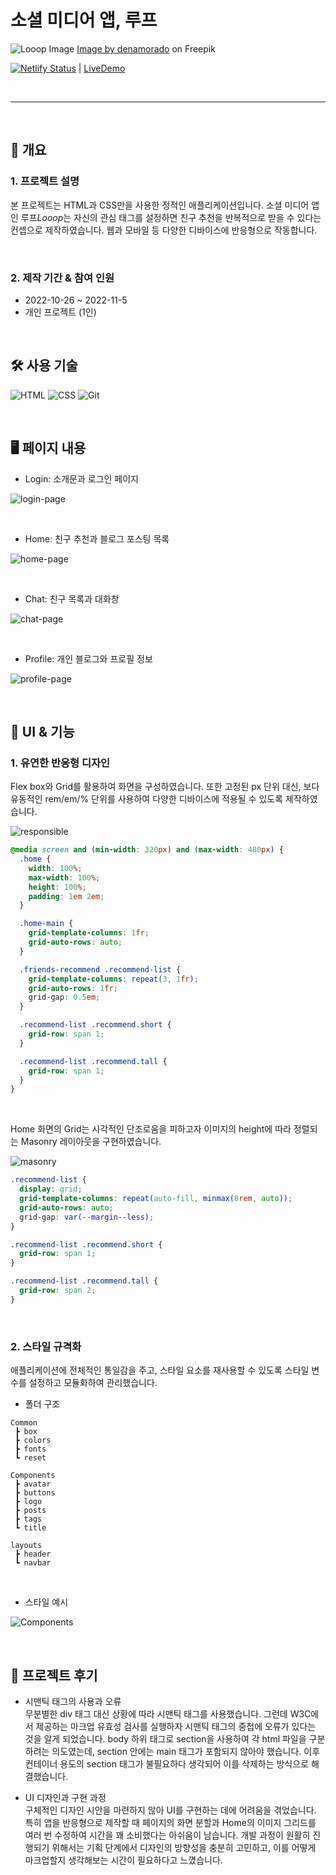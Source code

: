# 소셜 미디어 앱, 루프

![Looop Image](./assets/looop-device.jpg)
<a href="https://www.freepik.com/free-psd/digital-devices-screen-editable_32084755.htm#query=device&position=11&from_view=search&track=sph">Image by denamorado</a> on Freepik

[![Netlify Status](https://api.netlify.com/api/v1/badges/d879ebd0-f008-4380-9b8e-3dbc717d3a8a/deploy-status)](https://app.netlify.com/sites/conatus-looop/deploys) | [LiveDemo](https://conatus-looop.netlify.app/)

<br/>

---

<br/>

## 📌 개요

### 1. 프로젝트 설명

본 프로젝트는 HTML과 CSS만을 사용한 정적인 애플리케이션입니다. 소셜 미디어 앱인 루프<i>Looop</i>는 자신의 관심 태그를 설정하면 친구 추천을 반복적으로 받을 수 있다는 컨셉으로 제작하였습니다. 웹과 모바일 등 다양한 디바이스에 반응형으로 작동합니다.

<br/>

### 2. 제작 기간 & 참여 인원

- 2022-10-26 ~ 2022-11-5
- 개인 프로젝트 (1인)

<br/>

## 🛠 사용 기술

![HTML](https://img.shields.io/badge/html-E34F26?style=for-the-badge&logo=html5&logoColor=white) ![CSS](https://img.shields.io/badge/css-1572B6?style=for-the-badge&logo=css3&logoColor=white) ![Git](https://img.shields.io/badge/Git-f05032?style=for-the-badge&logo=git&logoColor=ffffff)

<br/>

## 🖥 페이지 내용

- Login: 소개문과 로그인 페이지

![login-page](https://user-images.githubusercontent.com/90844424/205599137-9d361422-7c3e-4248-966a-c8acc34b45aa.gif)

<br/>

- Home: 친구 추천과 블로그 포스팅 목록

![home-page](https://user-images.githubusercontent.com/90844424/205599122-eb8d342e-7a6d-4ed8-912a-34d47290122d.gif)

<br/>

- Chat: 친구 목록과 대화창

![chat-page](https://user-images.githubusercontent.com/90844424/205599117-4621df2b-ba7d-4741-b078-36e50daaca1d.gif)

<br/>

- Profile: 개인 블로그와 프로필 정보

![profile-page](https://user-images.githubusercontent.com/90844424/205599104-5645c422-15b6-4fe1-83e8-854331418e5d.gif)

<br/>

## 🎨 UI & 기능

### 1. 유연한 반응형 디자인

Flex box와 Grid를 활용하여 화면을 구성하였습니다. 또한 고정된 px 단위 대신, 보다 유동적인 rem/em/% 단위를 사용하여 다양한 디바이스에 적용될 수 있도록 제작하였습니다.

![responsible](https://user-images.githubusercontent.com/90844424/205603033-362d19da-6d8b-442a-9285-c3bace72c247.gif)

```css
@media screen and (min-width: 320px) and (max-width: 480px) {
  .home {
    width: 100%;
    max-width: 100%;
    height: 100%;
    padding: 1em 2em;
  }

  .home-main {
    grid-template-columns: 1fr;
    grid-auto-rows: auto;
  }

  .friends-recommend .recommend-list {
    grid-template-columns: repeat(3, 1fr);
    grid-auto-rows: 1fr;
    grid-gap: 0.5em;
  }

  .recommend-list .recommend.short {
    grid-row: span 1;
  }

  .recommend-list .recommend.tall {
    grid-row: span 1;
  }
}
```

<br/>

Home 화면의 Grid는 시각적인 단조로움을 피하고자 이미지의 height에 따라 정렬되는 Masonry 레이아웃을 구현하였습니다.

![masonry](./assets/looop-masonry.png)

```css
.recommend-list {
  display: grid;
  grid-template-columns: repeat(auto-fill, minmax(8rem, auto));
  grid-auto-rows: auto;
  grid-gap: var(--margin--less);
}

.recommend-list .recommend.short {
  grid-row: span 1;
}

.recommend-list .recommend.tall {
  grid-row: span 2;
}
```

<br/>

### 2. 스타일 규격화

애플리케이션에 전체적인 통일감을 주고, 스타일 요소를 재사용할 수 있도록
스타일 변수를 설정하고 모듈화하여 관리했습니다.

- 폴더 구조

```
Common
 ┣ box
 ┣ colors
 ┣ fonts
 ┗ reset

Components
 ┣ avatar
 ┣ buttons
 ┣ logo
 ┣ posts
 ┣ tags
 ┗ title

layouts
 ┣ header
 ┗ navbar
```

<br/>

- 스타일 예시

![Components](./assets/component-style.jpg)

<br/>

## 🎯 프로젝트 후기

- 시맨틱 태그의 사용과 오류  
  무분별한 div 태그 대신 상황에 따라 시맨틱 태그를 사용했습니다. 그런데 W3C에서 제공하는 마크업 유효성 검사를 실행하자 시맨틱 태그의 중첩에 오류가 있다는 것을 알게 되었습니다. body 하위 태그로 section을 사용하여 각 html 파일을 구분하려는 의도였는데, section 안에는 main 태그가 포함되지 않아야 했습니다. 이후 컨테이너 용도의 section 태그가 불필요하다 생각되어 이를 삭제하는 방식으로 해결했습니다.

- UI 디자인과 구현 과정  
  구체적인 디자인 시안을 마련하지 않아 UI를 구현하는 데에 어려움을 겪었습니다. 특히 앱을 반응형으로 제작할 때 페이지의 화면 분할과 Home의 이미지 그리드를 여러 번 수정하여 시간을 꽤 소비했다는 아쉬움이 남습니다. 개발 과정이 원활히 진행되기 위해서는 기획 단계에서 디자인의 방향성을 충분히 고민하고, 이를 어떻게 마크업할지 생각해보는 시간이 필요하다고 느꼈습니다.

<br/>
<br/>
